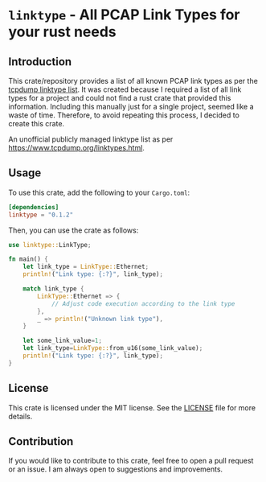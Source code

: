 # `linktype` - All PCAP Link Types for your rust needs

## Introduction

This crate/repository provides a list of all known PCAP link types as per the [tcpdump linktype list](https://www.tcpdump.org/linktypes.html).
It was created because I required a list of all link types for a project and could not find a rust crate that provided this information. Including this manually
just for a single project, seemed like a waste of time. Therefore, to avoid repeating this process, I decided to create this crate.

 An unofficial publicly managed linktype list as per https://www.tcpdump.org/linktypes.html.


## Usage

To use this crate, add the following to your `Cargo.toml`:

```toml
[dependencies]
linktype = "0.1.2"
```

Then, you can use the crate as follows:

```rust
use linktype::LinkType;

fn main() {
    let link_type = LinkType::Ethernet;
    println!("Link type: {:?}", link_type);

    match link_type {
        LinkType::Ethernet => {
            // Adjust code execution according to the link type
        },
        _ => println!("Unknown link type"),
    }

    let some_link_value=1;
    let link_type=LinkType::from_u16(some_link_value);
    println!("Link type: {:?}", link_type);
}
```

## License
This crate is licensed under the MIT license. See the [LICENSE](LICENSE) file for more details.

## Contribution
If you would like to contribute to this crate, feel free to open a pull request or an issue. I am always open to suggestions and improvements.